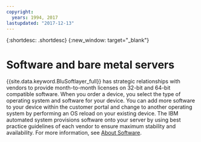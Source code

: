 ```yaml
---
copyright:
  years: 1994, 2017
lastupdated: "2017-12-13"
---
```


{:shortdesc: .shortdesc}
{:new_window: target="_blank"}

# Software and bare metal servers

{{site.data.keyword.BluSoftlayer_full}} has strategic relationships with vendors to provide month-to-month licenses 
on 32-bit and 64-bit compatible software. When you order a device, you select the type of operating system and software for your device. 
You can add more software to your device within the customer portal and change to another operating system by performing an OS reload 
on your existing device. The IBM automated system provisions software onto your server by using best practice 
guidelines of each vendor to ensure maximum stability and availability. For more information,
see [About Software](/docs/infrastructure/software/index.html).
